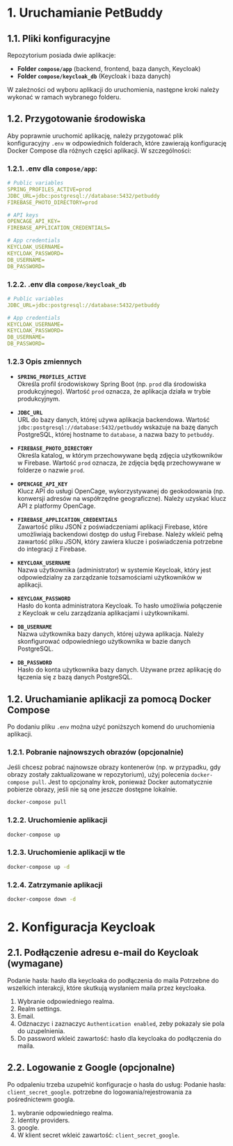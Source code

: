 ﻿# 1. Uruchamianie PetBuddy

## 1.1. Pliki konfiguracyjne
Repozytorium posiada dwie aplikacje:

- **Folder `compose/app`** (backend, frontend, baza danych, Keycloak)
- **Folder `compose/keycloak_db`** (Keycloak i baza danych)

W zależności od wyboru aplikacji do uruchomienia, następne kroki należy wykonać w ramach wybranego folderu.

## 1.2. Przygotowanie środowiska

Aby poprawnie uruchomić aplikację, należy przygotować plik konfiguracyjny `.env` w odpowiednich folderach, które zawierają konfigurację Docker Compose dla różnych części aplikacji. W szczególności:

### 1.2.1. .env dla `compose/app`:
```yml
# Public variables
SPRING_PROFILES_ACTIVE=prod
JDBC_URL=jdbc:postgresql://database:5432/petbuddy
FIREBASE_PHOTO_DIRECTORY=prod

# API keys
OPENCAGE_API_KEY=
FIREBASE_APPLICATION_CREDENTIALS= 

# App credentials
KEYCLOAK_USERNAME=
KEYCLOAK_PASSWORD=
DB_USERNAME=
DB_PASSWORD=
```


### 1.2.2. .env dla `compose/keycloak_db`
```yml
# Public variables
JDBC_URL=jdbc:postgresql://database:5432/petbuddy

# App credentials
KEYCLOAK_USERNAME=
KEYCLOAK_PASSWORD=
DB_USERNAME=
DB_PASSWORD=
```

### 1.2.3 Opis zmiennych
- **`SPRING_PROFILES_ACTIVE`**  
  Określa profil środowiskowy Spring Boot (np. `prod` dla środowiska produkcyjnego). Wartość `prod` oznacza, że aplikacja działa w trybie produkcyjnym.

- **`JDBC_URL`**  
  URL do bazy danych, której używa aplikacja backendowa. Wartość `jdbc:postgresql://database:5432/petbuddy` wskazuje na bazę danych PostgreSQL, której hostname to `database`, a nazwa bazy to `petbuddy`.

- **`FIREBASE_PHOTO_DIRECTORY`**  
  Określa katalog, w którym przechowywane będą zdjęcia użytkowników w Firebase. Wartość `prod` oznacza, że zdjęcia będą przechowywane w folderze o nazwie `prod`.

- **`OPENCAGE_API_KEY`**  
  Klucz API do usługi OpenCage, wykorzystywanej do geokodowania (np. konwersji adresów na współrzędne geograficzne). Należy uzyskać klucz API z platformy OpenCage.

- **`FIREBASE_APPLICATION_CREDENTIALS`**  
  Zawartość pliku JSON z poświadczeniami aplikacji Firebase, które umożliwiają backendowi dostęp do usług Firebase. Należy wkleić pełną zawartość pliku JSON, który zawiera klucze i poświadczenia potrzebne do integracji z Firebase.

- **`KEYCLOAK_USERNAME`**  
  Nazwa użytkownika (administrator) w systemie Keycloak, który jest odpowiedzialny za zarządzanie tożsamościami użytkowników w aplikacji.

- **`KEYCLOAK_PASSWORD`**  
  Hasło do konta administratora Keycloak. To hasło umożliwia połączenie z Keycloak w celu zarządzania aplikacjami i użytkownikami.

- **`DB_USERNAME`**  
  Nazwa użytkownika bazy danych, której używa aplikacja. Należy skonfigurować odpowiedniego użytkownika w bazie danych PostgreSQL.

- **`DB_PASSWORD`**  
  Hasło do konta użytkownika bazy danych. Używane przez aplikację do łączenia się z bazą danych PostgreSQL.

## 1.2. Uruchamianie aplikacji za pomocą Docker Compose

Po dodaniu pliku `.env` można użyć poniższych komend do uruchomienia aplikacji.

### 1.2.1. Pobranie najnowszych obrazów (opcjonalnie)

Jeśli chcesz pobrać najnowsze obrazy kontenerów (np. w przypadku, gdy obrazy zostały zaktualizowane w repozytorium), użyj polecenia `docker-compose pull`. Jest to opcjonalny krok, ponieważ Docker automatycznie pobierze obrazy, jeśli nie są one jeszcze dostępne lokalnie.

```bash
docker-compose pull
```

### 1.2.2. Uruchomienie aplikacji
```bash
docker-compose up
```

### 1.2.3. Uruchomienie aplikacji w tle
```bash
docker-compose up -d
```


### 1.2.4. Zatrzymanie aplikacji
```bash
docker-compose down -d
```

# 2. Konfiguracja Keycloak

## 2.1. Podłączenie adresu e-mail do Keycloak (wymagane)
Podanie hasła: hasło dla keycloaka do podłączenia do maila
Potrzebne do wszelkich interakcji, które skutkują wysłaniem maila przez keycloaka.

1. Wybranie odpowiedniego realma.
2. Realm settings.
3. Email.
4. Odznaczyc i zaznaczyc `Authentication enabled`, zeby pokazaly sie pola do uzupelnienia.
5. Do password wkleić zawartość: hasło dla keycloaka do podłączenia do maila.

## 2.2. Logowanie z Google (opcjonalne)
Po odpaleniu trzeba uzupełnić konfiguracje o hasła do usług:
Podanie hasła: `client_secret_google`.
potrzebne do logowania/rejestrowania za pośrednictewm googla.

1. wybranie odpowiedniego realma.
2. Identity providers.
3. google.
4. W klient secret wkleić zawartość: `client_secret_google`.